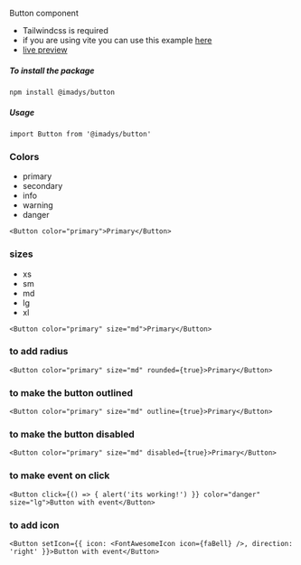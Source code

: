 Button component  

- Tailwindcss is required 
- if you are using vite you can use this example [here](https://github.com/imadys/button-component "link")
- [live preview](https://button-component-kohl.vercel.app/ "@imadys/dropdown")

##### To install the package
`npm install @imadys/button`

##### Usage
`import Button from '@imadys/button'`

### Colors 
- primary
- secondary
- info
- warning
- danger


`
  <Button color="primary">Primary</Button>
`

### sizes 
- xs
- sm
- md
- lg
- xl


`
  <Button color="primary" size="md">Primary</Button>
`

### to add radius 

`
  <Button color="primary" size="md" rounded={true}>Primary</Button>
`

### to make the button outlined  

`
  <Button color="primary" size="md" outline={true}>Primary</Button>
`

### to make the button disabled  

`
  <Button color="primary" size="md" disabled={true}>Primary</Button>
`

### to make event on click
`
  <Button click={() => { alert('its working!') }} color="danger" size="lg">Button with event</Button>
`

### to add icon
`
  <Button setIcon={{ icon: <FontAwesomeIcon icon={faBell} />, direction: 'right' }}>Button with event</Button>
`
